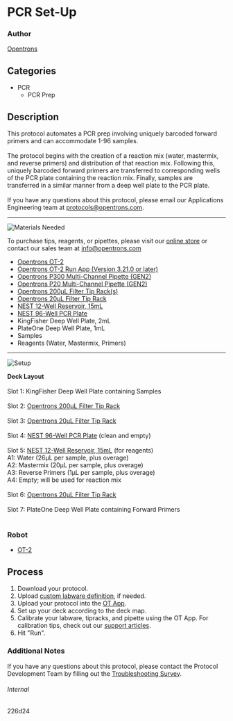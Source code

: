 # PCR Set-Up

### Author
[Opentrons](https://opentrons.com/)



## Categories
* PCR
	* PCR Prep


## Description
This protocol automates a PCR prep involving uniquely barcoded forward primers and can accommodate 1-96 samples.</br>
</br>
The protocol begins with the creation of a reaction mix (water, mastermix, and reverse primers) and distribution of that reaction mix. Following this, uniquely barcoded forward primers are transferred to corresponding wells of the PCR plate containing the reaction mix. Finally, samples are transferred in a similar manner from a deep well plate to the PCR plate.
</br>
</br>
If you have any questions about this protocol, please email our Applications Engineering team at [protocols@opentrons.com](mailto:protocols@opentrons.com).

---
![Materials Needed](https://s3.amazonaws.com/opentrons-protocol-library-website/custom-README-images/001-General+Headings/materials.png)

To purchase tips, reagents, or pipettes, please visit our [online store](https://shop.opentrons.com/) or contact our sales team at [info@opentrons.com](mailto:info@opentrons.com)

* [Opentrons OT-2](https://shop.opentrons.com/collections/ot-2-robot/products/ot-2)
* [Opentrons OT-2 Run App (Version 3.21.0 or later)](https://opentrons.com/ot-app/)
* [Opentrons P300 Multi-Channel Pipette (GEN2)](https://shop.opentrons.com/collections/ot-2-robot/products/8-channel-electronic-pipette)
* [Opentrons P20 Multi-Channel Pipette (GEN2)](https://shop.opentrons.com/collections/ot-2-robot/products/8-channel-electronic-pipette)
* [Opentrons 200µL Filter Tip Rack(s)](https://shop.opentrons.com/collections/opentrons-tips)
* [Opentrons 20µL Filter Tip Rack](https://shop.opentrons.com/collections/opentrons-tips)
* [NEST 12-Well Reservoir, 15mL](https://shop.opentrons.com/collections/verified-labware/products/nest-12-well-reservoir-15-ml)
* [NEST 96-Well PCR Plate](https://shop.opentrons.com/collections/verified-labware/products/nest-0-1-ml-96-well-pcr-plate-full-skirt)
* KingFisher Deep Well Plate, 2mL
* PlateOne Deep Well Plate, 1mL
* Samples
* Reagents (Water, Mastermix, Primers)

---
![Setup](https://s3.amazonaws.com/opentrons-protocol-library-website/custom-README-images/001-General+Headings/Setup.png)


**Deck Layout**</br>
</br>
Slot 1: KingFisher Deep Well Plate containing Samples</br>
</br>
Slot 2: [Opentrons 200µL Filter Tip Rack](https://shop.opentrons.com/collections/opentrons-tips)</br>
</br>
Slot 3: [Opentrons 20µL Filter Tip Rack](https://shop.opentrons.com/collections/opentrons-tips)</br>
</br>
Slot 4: [NEST 96-Well PCR Plate](https://shop.opentrons.com/collections/verified-labware/products/nest-0-1-ml-96-well-pcr-plate-full-skirt) (clean and empty)</br>
</br>
Slot 5: [NEST 12-Well Reservoir, 15mL](https://shop.opentrons.com/collections/verified-labware/products/nest-12-well-reservoir-15-ml) (for reagents)</br>
A1: Water (26µL per sample, plus overage)</br>
A2: Mastermix (20µL per sample, plus overage)</br>
A3: Reverse Primers (1µL per sample, plus overage)</br>
A4: Empty; will be used for reaction mix</br>
</br>
Slot 6: [Opentrons 20µL Filter Tip Rack](https://shop.opentrons.com/collections/opentrons-tips)</br>
</br>
Slot 7: PlateOne Deep Well Plate containing Forward Primers</br>
</br>



### Robot
* [OT-2](https://opentrons.com/ot-2)

## Process

1. Download your protocol.
2. Upload [custom labware definition](https://support.opentrons.com/en/articles/3136506-using-labware-in-your-protocols), if needed.
3. Upload your protocol into the [OT App](https://opentrons.com/ot-app).
4. Set up your deck according to the deck map.
5. Calibrate your labware, tipracks, and pipette using the OT App. For calibration tips, check out our [support articles](https://support.opentrons.com/en/collections/1559720-guide-for-getting-started-with-the-ot-2).
6. Hit "Run".

### Additional Notes
If you have any questions about this protocol, please contact the Protocol Development Team by filling out the [Troubleshooting Survey](https://protocol-troubleshooting.paperform.co/).

###### Internal
226d24
